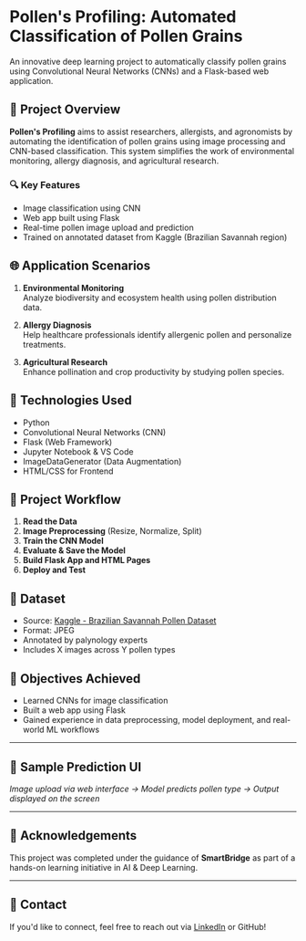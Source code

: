 # Pollen's Profiling: Automated Classification of Pollen Grains

An innovative deep learning project to automatically classify pollen grains using Convolutional Neural Networks (CNNs) and a Flask-based web application.

## 🚀 Project Overview

**Pollen's Profiling** aims to assist researchers, allergists, and agronomists by automating the identification of pollen grains using image processing and CNN-based classification. This system simplifies the work of environmental monitoring, allergy diagnosis, and agricultural research.

### 🔍 Key Features

- Image classification using CNN
- Web app built using Flask
- Real-time pollen image upload and prediction
- Trained on annotated dataset from Kaggle (Brazilian Savannah region)

## 🌐 Application Scenarios

1. **Environmental Monitoring**  
   Analyze biodiversity and ecosystem health using pollen distribution data.

2. **Allergy Diagnosis**  
   Help healthcare professionals identify allergenic pollen and personalize treatments.

3. **Agricultural Research**  
   Enhance pollination and crop productivity by studying pollen species.

## 🧠 Technologies Used

- Python
- Convolutional Neural Networks (CNN)
- Flask (Web Framework)
- Jupyter Notebook & VS Code
- ImageDataGenerator (Data Augmentation)
- HTML/CSS for Frontend

## 🧰 Project Workflow

1. **Read the Data**  
2. **Image Preprocessing** (Resize, Normalize, Split)
3. **Train the CNN Model**
4. **Evaluate & Save the Model**
5. **Build Flask App and HTML Pages**
6. **Deploy and Test**

## 📁 Dataset

- Source: [Kaggle - Brazilian Savannah Pollen Dataset](https://www.kaggle.com/)
- Format: JPEG
- Annotated by palynology experts
- Includes X images across Y pollen types

## 🎯 Objectives Achieved

- Learned CNNs for image classification
- Built a web app using Flask
- Gained experience in data preprocessing, model deployment, and real-world ML workflows

---

## 📸 Sample Prediction UI

*Image upload via web interface → Model predicts pollen type → Output displayed on the screen*

---

## 🤝 Acknowledgements

This project was completed under the guidance of **SmartBridge** as part of a hands-on learning initiative in AI & Deep Learning.

---

## 🔗 Contact

If you'd like to connect, feel free to reach out via [LinkedIn](https://www.linkedin.com/) or GitHub!


